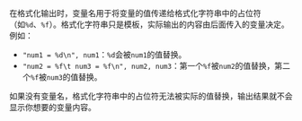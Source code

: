 在格式化输出时，变量名用于将变量的值传递给格式化字符串中的占位符（如`%d`、`%f`）。格式化字符串只是模板，实际输出的内容由后面传入的变量决定。例如：

- `"num1 = %d\n", num1`：`%d`会被`num1`的值替换。
- `"num2 = %f\t num3 = %f\n", num2, num3`：第一个`%f`被`num2`的值替换，第二个`%f`被`num3`的值替换。

如果没有变量名，格式化字符串中的占位符无法被实际的值替换，输出结果就不会显示你想要的变量内容。